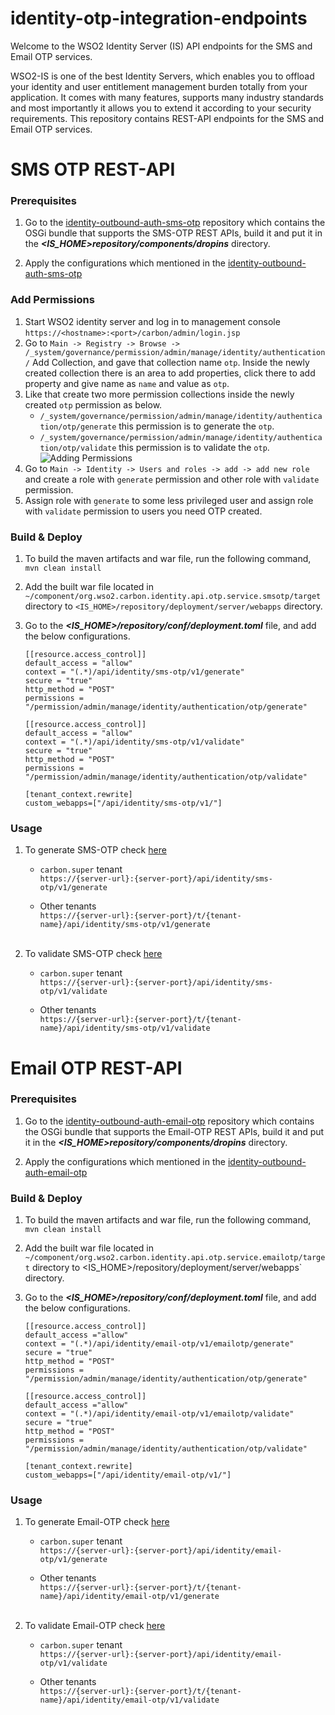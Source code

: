 # identity-otp-integration-endpoints
Welcome to the WSO2 Identity Server (IS) API endpoints for the SMS and Email OTP services.

WSO2-IS is one of the best Identity Servers, which enables you to offload your identity and user entitlement management 
burden totally from your application. It comes with many features, supports many industry standards and most importantly 
it allows you to extend it according to your security requirements. This repository contains REST-API endpoints for the SMS 
and Email OTP services.

# SMS OTP REST-API
### Prerequisites

1. Go to the [identity-outbound-auth-sms-otp](https://github.com/wso2-extensions/identity-outbound-auth-sms-otp) repository which contains the OSGi bundle that supports the SMS-OTP REST APIs, build it and put it in the
_**<IS_HOME>repository/components/dropins**_ directory.

2. Apply the configurations which mentioned in the [identity-outbound-auth-sms-otp](https://github.com/wso2-extensions/identity-outbound-auth-sms-otp)

### Add Permissions
1. Start WSO2 identity server and log in to management console `https://<hostname>:<port>/carbon/admin/login.jsp`
2. Go to `Main -> Registry -> Browse -> /_system/governance/permission/admin/manage/identity/authentication/` Add Collection, and gave that collection name `otp`. Inside the newly created collection there is an area to add properties, click there to add property and give name as `name` and value as `otp`.
3. Like that create two more permission collections inside the newly created `otp` permission as below.
    - `/_system/governance/permission/admin/manage/identity/authentication/otp/generate` this permission is to generate the `otp`.
    - `/_system/governance/permission/admin/manage/identity/authentication/otp/validate` this permission is to validate the `otp`.
   ![Adding Permissions](https://github.com/maneeshaindrachapa/wso2-otp-service-endpoints/blob/email-otp-endpoints/images/Add%20permissions.gif)
4. Go to `Main -> Identity -> Users and roles -> add -> add new role` and create a role with `generate` permission and other role with `validate` permission.
5. Assign role with `generate` to some less privileged user and assign role with `validate` permission to users you need OTP created.

### Build & Deploy
1. To build the maven artifacts and war file, run the following command,
   `mvn clean install`

2. Add the built war file located in `~/component/org.wso2.carbon.identity.api.otp.service.smsotp/target` 
directory to `<IS_HOME>/repository/deployment/server/webapps` directory.

3. Go to the **_<IS_HOME>/repository/conf/deployment.toml_** file, and add the below configurations.
   ```
   [[resource.access_control]]
   default_access = "allow"
   context = "(.*)/api/identity/sms-otp/v1/generate"
   secure = "true"
   http_method = "POST"
   permissions = "/permission/admin/manage/identity/authentication/otp/generate"
   
   [[resource.access_control]]
   default_access = "allow"
   context = "(.*)/api/identity/sms-otp/v1/validate"
   secure = "true"
   http_method = "POST"
   permissions = "/permission/admin/manage/identity/authentication/otp/validate"
   
   [tenant_context.rewrite]
   custom_webapps=["/api/identity/sms-otp/v1/"]
   ```
### Usage
1. To generate SMS-OTP check [here](https://github.com/wso2-extensions/identity-otp-integration-endpoints/blob/master/component/org.wso2.carbon.identity.api.otp.service.smsotp/src/main/resources/sms-otp.yaml)
   
   - `carbon.super` tenant<br>
      `https://{server-url}:{server-port}/api/identity/sms-otp/v1/generate`
   
   - Other tenants<br>
     `https://{server-url}:{server-port}/t/{tenant-name}/api/identity/sms-otp/v1/generate`<br><br>

2. To validate SMS-OTP check [here](https://github.com/wso2-extensions/identity-otp-integration-endpoints/blob/master/component/org.wso2.carbon.identity.api.otp.service.smsotp/src/main/resources/sms-otp.yaml)
 
    - `carbon.super` tenant<br>
     `https://{server-url}:{server-port}/api/identity/sms-otp/v1/validate`

    - Other tenants<br>
   `https://{server-url}:{server-port}/t/{tenant-name}/api/identity/sms-otp/v1/validate`

# Email OTP REST-API
### Prerequisites

1. Go to the [identity-outbound-auth-email-otp](https://github.com/wso2-extensions/identity-outbound-auth-email-otp) repository which contains the OSGi bundle that supports the Email-OTP REST APIs, build it and put it in the
   _**<IS_HOME>repository/components/dropins**_ directory.

2. Apply the configurations which mentioned in the [identity-outbound-auth-email-otp](https://github.com/wso2-extensions/identity-outbound-auth-email-otp)

### Build & Deploy
1. To build the maven artifacts and war file, run the following command,
   `mvn clean install`

2. Add the built war file located in `~/component/org.wso2.carbon.identity.api.otp.service.emailotp/target`
   directory to <IS_HOME>/repository/deployment/server/webapps` directory.

3. Go to the **_<IS_HOME>/repository/conf/deployment.toml_** file, and add the below configurations.
   ```
   [[resource.access_control]]
   default_access ="allow"
   context = "(.*)/api/identity/email-otp/v1/emailotp/generate"
   secure = "true"
   http_method = "POST"
   permissions = "/permission/admin/manage/identity/authentication/otp/generate"

   [[resource.access_control]]
   default_access ="allow"
   context = "(.*)/api/identity/email-otp/v1/emailotp/validate"
   secure = "true"
   http_method = "POST"
   permissions = "/permission/admin/manage/identity/authentication/otp/validate"
   
   [tenant_context.rewrite]
   custom_webapps=["/api/identity/email-otp/v1/"]
   ```
### Usage
1. To generate Email-OTP check [here](https://github.com/wso2-extensions/identity-otp-integration-endpoints/blob/master/component/org.wso2.carbon.identity.api.otp.service.emailotp/src/main/resources/email-otp.yaml)

    - `carbon.super` tenant<br>
      `https://{server-url}:{server-port}/api/identity/email-otp/v1/generate`

    - Other tenants<br>
      `https://{server-url}:{server-port}/t/{tenant-name}/api/identity/email-otp/v1/generate`<br><br>

2. To validate Email-OTP check [here](https://github.com/wso2-extensions/identity-otp-integration-endpoints/blob/master/component/org.wso2.carbon.identity.api.otp.service.emailotp/src/main/resources/email-otp.yaml)

    - `carbon.super` tenant<br>
      `https://{server-url}:{server-port}/api/identity/email-otp/v1/validate`

    - Other tenants<br>
      `https://{server-url}:{server-port}/t/{tenant-name}/api/identity/email-otp/v1/validate`